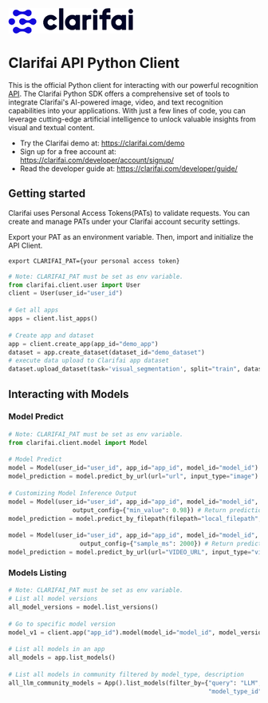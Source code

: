 ![Clarifai logo](docs/logo.png)



# Clarifai API Python Client

This is the official Python client for interacting with our powerful recognition [API](https://docs.clarifai.com).
The Clarifai Python SDK offers a comprehensive set of tools to integrate Clarifai's AI-powered image, video, and text recognition capabilities into your applications. With just a few lines of code, you can leverage cutting-edge artificial intelligence to unlock valuable insights from visual and textual content.

* Try the Clarifai demo at: https://clarifai.com/demo
* Sign up for a free account at: https://clarifai.com/developer/account/signup/
* Read the developer guide at: https://clarifai.com/developer/guide/

## Getting started
Clarifai uses Personal Access Tokens(PATs) to validate requests. You can create and manage PATs under your Clarifai account security settings.

Export your PAT as an environment variable. Then, import and initialize the API Client.


```cmd
export CLARIFAI_PAT={your personal access token}
```

```python
# Note: CLARIFAI_PAT must be set as env variable.
from clarifai.client.user import User
client = User(user_id="user_id")

# Get all apps
apps = client.list_apps()

# Create app and dataset
app = client.create_app(app_id="demo_app")
dataset = app.create_dataset(dataset_id="demo_dataset")
# execute data upload to Clarifai app dataset
dataset.upload_dataset(task='visual_segmentation', split="train", dataset_loader='coco_segmentation')
```

## Interacting with Models

### Model Predict
```python
# Note: CLARIFAI_PAT must be set as env variable.
from clarifai.client.model import Model

# Model Predict
model = Model(user_id="user_id", app_id="app_id", model_id="model_id")
model_prediction = model.predict_by_url(url="url", input_type="image") # Supports image, text, audio, video

# Customizing Model Inference Output
model = Model(user_id="user_id", app_id="app_id", model_id="model_id",
                  output_config={"min_value": 0.98}) # Return predictions having prediction confidence > 0.98
model_prediction = model.predict_by_filepath(filepath="local_filepath", input_type="text") # Supports image, text, audio, video

model = Model(user_id="user_id", app_id="app_id", model_id="model_id",
                    output_config={"sample_ms": 2000}) # Return predictions for specified interval
model_prediction = model.predict_by_url(url="VIDEO_URL", input_type="video")
```
### Models Listing
```python
# Note: CLARIFAI_PAT must be set as env variable.
# List all model versions
all_model_versions = model.list_versions()

# Go to specific model version
model_v1 = client.app("app_id").model(model_id="model_id", model_version_id="model_version_id")

# List all models in an app
all_models = app.list_models()

# List all models in community filtered by model_type, description
all_llm_community_models = App().list_models(filter_by={"query": "LLM",
                                                        "model_type_id": "text-to-text"}, only_in_app=False)
```

